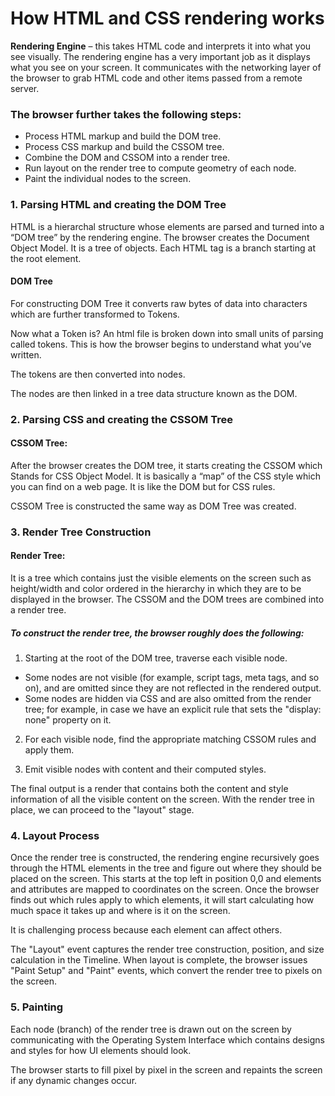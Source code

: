 # How HTML and CSS rendering works

**Rendering Engine** – this takes HTML code and interprets it into what you see visually.
The rendering engine has a very important job as it displays what you see on your screen. It communicates with the networking layer of the browser to grab HTML code and other items passed from a remote server. 

### The browser further takes the following steps:
* Process HTML markup and build the DOM tree.
* Process CSS markup and build the CSSOM tree.
* Combine the DOM and CSSOM into a render tree.
* Run layout on the render tree to compute geometry of each node.
* Paint the individual nodes to the screen.

### 1. Parsing HTML and creating the DOM Tree
HTML is a hierarchal structure whose elements are parsed and turned into a “DOM tree” by the rendering engine. The browser creates the Document Object Model. It is a tree of objects. Each HTML tag is a branch starting at the root element.

#### DOM Tree
For constructing DOM Tree it converts raw bytes of data into characters which are further transformed to Tokens.

Now what a Token is? An html file is broken down into small units of parsing called tokens. This is how the browser begins to understand what you’ve written.

The tokens are then converted into nodes.

The nodes are then linked in a tree data structure known as the DOM.

### 2. Parsing CSS and creating the CSSOM Tree
#### CSSOM Tree:
After the browser creates the DOM tree, it starts creating the CSSOM which Stands for CSS Object Model. It is basically a “map” of the CSS style which you can find on a web page. It is like the DOM but for CSS rules.

CSSOM Tree is constructed the same way as DOM Tree was created.

### 3. Render Tree Construction
#### Render Tree:
It is a tree which contains just the visible elements on the screen such as height/width and color ordered in the hierarchy in which they are to be displayed in the browser. The CSSOM and the DOM trees are combined into a render tree.

##### To construct the render tree, the browser roughly does the following:

1. Starting at the root of the DOM tree, traverse each visible node.

* Some nodes are not visible (for example, script tags, meta tags, and so on), and are omitted since they are not reflected in the rendered output.
* Some nodes are hidden via CSS and are also omitted from the render tree; for example, in case we have an explicit rule that sets the "display: none" property on it.
2. For each visible node, find the appropriate matching CSSOM rules and apply them.

3. Emit visible nodes with content and their computed styles.

The final output is a render that contains both the content and style information of all the visible content on the screen. With the render tree in place, we can proceed to the "layout" stage.


### 4. Layout Process
Once the render tree is constructed, the rendering engine recursively goes through the HTML elements in the tree and figure out where they should be placed on the screen. This starts at the top left in position 0,0 and elements and attributes are mapped to coordinates on the screen.
Once the browser finds out which rules apply to which elements, it will start calculating how much space it takes up and where is it on the screen.

It is challenging process because each element can affect others.

The "Layout" event captures the render tree construction, position, and size calculation in the Timeline.
When layout is complete, the browser issues "Paint Setup" and "Paint" events, which convert the render tree to pixels on the screen.

### 5. Painting 
Each node (branch) of the render tree is drawn out on the screen by communicating with the Operating System Interface which contains designs and styles for how UI elements should look.

The browser starts to fill pixel by pixel in the screen and repaints the screen if any dynamic changes occur.
